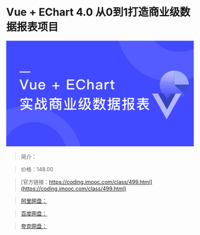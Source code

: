 # Vue + EChart 4.0 从0到1打造商业级数据报表项目

![img](../../assets/6049da68092bc3a705400304.png)

> 简介：

> 价格：148.00

> [官方链接：https://coding.imooc.com/class/499.html](https://coding.imooc.com/class/499.html)

> [阿里网盘：]()

> [百度网盘：]()

> [夸克网盘：]()
